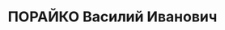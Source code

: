 ---
title: ПОРАЙКО Василий Иванович
description: "родился 30.09(12.10).1888 в селе Усть-над-Прутом, Австро-Венгрия - расстрелян\
  \ 25.10.1937, с 1908 член Украинской радикально-демократической партии, с 1918 член\
  \ РКП(б) \n  Образование  \n  1910 - 1914  учёба на юридическом факультете Львовского\
  \ университета \n  Послужной список \n  1914 - 1915  в армии Австро-Венгрии \n \
  \ 1915 - 1918  в плену в России \n  1918  председатель Астраханского губернского\
  \ СНХ \n  4.1919 -   член Президиума Галицкого бюро при ЦК КП(б) Украины \n  1920\
  \  уполномоченный Галицкого бюро при ЦК КП(б) Украины по формированию Галицкой Красной\
  \ Армии \n  03.05.1920  командующий Галицкой Красной Армией \n  19.6.1920 - 10.7.1921\
  \  председатель Исполнительного комитета Полтавского губернского Совета \n  8.1921\
  \ - 1922  председатель Исполнительного комитета Подольского губернского Совета \n\
  \   - 6.1923  ответственный секретарь Подольского губернского комитета КП(б) Украины\
  \ \n  1924 - 1925  председатель Исполнительного комитета Полтавского губернского\
  \ Совета \n  1925 -   председатель Всеукраинского Союза кустарно-промысловой кооперации\
  \ \n  4.1927 - 1930  народный комиссар юстиции Украинской ССР \n  4.1927 - 1930\
  \  Генеральный Прокурор Украинской ССР \n  29.11.1927 - 30.8.19371  член ЦК КП(б)\
  \ Украины  1927-X  1930-XI  1934-XII  1937-XIII \n  6.1928 - 30.8.1937  член Организационного\
  \ бюро ЦК КП(б) Украины \n  1930 - 8.1937  заместитель председателя СНК Украинской\
  \ ССР \n  13.08.1937  арестован \n  1 Исключён из состава членов ЦК КП(б) Украины\
  \ Постановлением пленума ЦК КП(б) Украины 29 - 30.8.1937"
---
